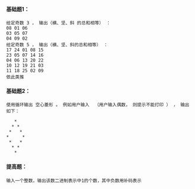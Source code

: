 #### 基础题1：

```
给定奇数 3 ， 输出（横、坚、斜 的总和相等） ：
08 01 06
03 05 07
04 09 02
给定奇数 5 ， 输出（横、坚、斜的总和相等） ：
17 24 01 08 15
23 05 07 14 16
04 06 13 20 22
10 12 19 21 03
11 18 25 02 09
依此类推
```



#### 基础题2：

```
使用循环输出 空心菱形 。 例如用户输入  （用户输入偶数， 则提示不能打印 ） ， 输出如下：

   *
  * *
 *   *
*     *
 *   *
  * *
   *
```



#### 提高题：

```
输入一个整数，输出该数二进制表示中1的个数，其中负数用补码表示
```

